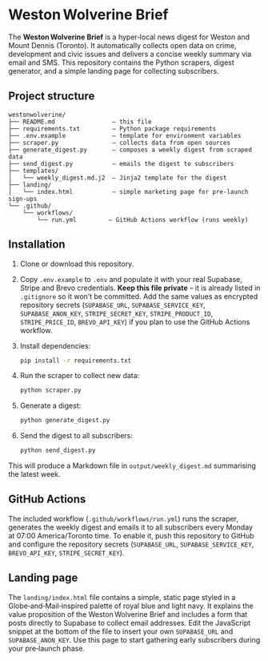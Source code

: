 # Weston Wolverine Brief

The **Weston Wolverine Brief** is a hyper‑local news digest for Weston and Mount Dennis (Toronto).  It automatically collects open data on crime, development and civic issues and delivers a concise weekly summary via email and SMS.  This repository contains the Python scrapers, digest generator, and a simple landing page for collecting subscribers.

## Project structure

```
westonwolverine/
├── README.md                – this file
├── requirements.txt         – Python package requirements
├── .env.example             – template for environment variables
├── scraper.py               – collects data from open sources
├── generate_digest.py       – composes a weekly digest from scraped data
├── send_digest.py           – emails the digest to subscribers
├── templates/
│   └── weekly_digest.md.j2  – Jinja2 template for the digest
├── landing/
│   └── index.html           – simple marketing page for pre‑launch sign‑ups
└── .github/
    └── workflows/
        └── run.yml         – GitHub Actions workflow (runs weekly)
```

## Installation

1. Clone or download this repository.
2. Copy `.env.example` to `.env` and populate it with your real Supabase, Stripe
   and Brevo credentials. **Keep this file private** – it is already listed in
   `.gitignore` so it won’t be committed. Add the same values as encrypted
   repository secrets (`SUPABASE_URL`, `SUPABASE_SERVICE_KEY`,
   `SUPABASE_ANON_KEY`, `STRIPE_SECRET_KEY`, `STRIPE_PRODUCT_ID`,
   `STRIPE_PRICE_ID`, `BREVO_API_KEY`) if you plan to use the GitHub Actions
   workflow.
3. Install dependencies:

   ```sh
   pip install -r requirements.txt
   ```

4. Run the scraper to collect new data:

   ```sh
   python scraper.py
   ```

5. Generate a digest:

   ```sh
   python generate_digest.py
   ```

6. Send the digest to all subscribers:

   ```sh
   python send_digest.py
   ```

This will produce a Markdown file in `output/weekly_digest.md` summarising the latest week.

## GitHub Actions

The included workflow (`.github/workflows/run.yml`) runs the scraper,
generates the weekly digest and emails it to all subscribers every Monday at
07:00 America/Toronto time. To enable it, push this repository to GitHub and
configure the repository secrets (`SUPABASE_URL`, `SUPABASE_SERVICE_KEY`,
`BREVO_API_KEY`, `STRIPE_SECRET_KEY`).

## Landing page

The `landing/index.html` file contains a simple, static page styled in a Globe‑and‑Mail‑inspired palette of royal blue and light navy.  It explains the value proposition of the Weston Wolverine Brief and includes a form that posts directly to Supabase to collect email addresses.  Edit the JavaScript snippet at the bottom of the file to insert your own `SUPABASE_URL` and `SUPABASE_ANON_KEY`.  Use this page to start gathering early subscribers during your pre‑launch phase.
